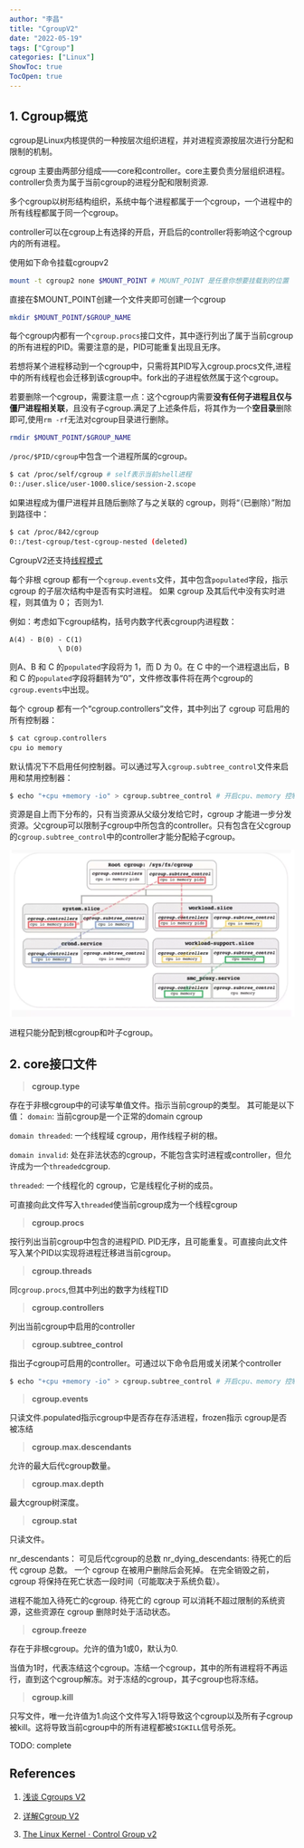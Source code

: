 ```yaml
---
author: "李昌"
title: "CgroupV2"
date: "2022-05-19"
tags: ["Cgroup"]
categories: ["Linux"]
ShowToc: true
TocOpen: true
---
```


## 1. Cgroup概览

cgroup是Linux内核提供的一种按层次组织进程，并对进程资源按层次进行分配和限制的机制。

cgroup 主要由两部分组成——core和controller。core主要负责分层组织进程。 controller负责为属于当前cgroup的进程分配和限制资源.

多个cgroup以树形结构组织，系统中每个进程都属于一个cgroup，一个进程中的所有线程都属于同一个cgroup。

controller可以在cgroup上有选择的开启，开启后的controller将影响这个cgroup内的所有进程。

使用如下命令挂载cgroupv2

```sh
mount -t cgroup2 none $MOUNT_POINT # MOUNT_POINT 是任意你想要挂载到的位置
```

直接在$MOUNT_POINT创建一个文件夹即可创建一个cgroup

```sh
mkdir $MOUNT_POINT/$GROUP_NAME
```

每个cgroup内都有一个`cgroup.procs`接口文件，其中逐行列出了属于当前cgroup的所有进程的PID。需要注意的是，PID可能重复出现且无序。

若想将某个进程移动到一个cgroup中，只需将其PID写入cgroup.procs文件,进程中的所有线程也会迁移到该cgroup中。fork出的子进程依然属于这个cgroup。

若要删除一个cgroup，需要注意一点：这个cgroup内需要**没有任何子进程且仅与僵尸进程相关联**，且没有子cgroup.满足了上述条件后，将其作为一个**空目录**删除即可,使用`rm -rf`无法对cgroup目录进行删除。

```sh
rmdir $MOUNT_POINT/$GROUP_NAME
```

`/proc/$PID/cgroup`中包含一个进程所属的cgroup。

```sh
$ cat /proc/self/cgroup # self表示当前shell进程
0::/user.slice/user-1000.slice/session-2.scope
```

如果进程成为僵尸进程并且随后删除了与之关联的 cgroup，则将“（已删除）”附加到路径中：

```sh
$ cat /proc/842/cgroup
0::/test-cgroup/test-cgroup-nested (deleted)
```

CgroupV2还支持[线程模式](https://www.kernel.org/doc/html/latest/admin-guide/cgroup-v2.html#threads)

每个非根 cgroup 都有一个`cgroup.events`文件，其中包含`populated`字段，指示 cgroup 的子层次结构中是否有实时进程。 如果 cgroup 及其后代中没有实时进程，则其值为 0； 否则为1.

例如：考虑如下cgroup结构，括号内数字代表cgroup内进程数：
```
A(4) - B(0) - C(1)
            \ D(0)
```

则A、B 和 C 的`populated`字段将为 1，而 D 为 0。在 C 中的一个进程退出后，B 和 C 的`populated`字段将翻转为“0”，文件修改事件将在两个cgroup的`cgroup.events`中出现。

每个 cgroup 都有一个“cgroup.controllers”文件，其中列出了 cgroup 可启用的所有控制器：
```sh
$ cat cgroup.controllers
cpu io memory
```

默认情况下不启用任何控制器。可以通过写入`cgroup.subtree_control`文件来启用和禁用控制器：
```sh
$ echo "+cpu +memory -io" > cgroup.subtree_control # 开启cpu、memory 控制器， 关闭io控制器
```

资源是自上而下分布的，只有当资源从父级分发给它时，cgroup 才能进一步分发资源。父cgroup可以限制子cgroup中所包含的controller。只有包含在父cgroup的`cgroup.subtree_control`中的controller才能分配給子cgroup。

![20220519155708](https://raw.githubusercontent.com/lich-Img/blogImg/master/img/20220519155708.png)

进程只能分配到根cgroup和叶子cgroup。

## 2. core接口文件

> **cgroup.type**

存在于非根cgroup中的可读写单值文件。指示当前cgroup的类型。
其可能是以下值：
`domain`: 当前cgroup是一个正常的domain cgroup

`domain threaded`: 一个线程域 cgroup，用作线程子树的根。

`domain invalid`: 处在非法状态的cgroup，不能包含实时进程或controller，但允许成为一个`threaded`cgroup.

`threaded`: 一个线程化的 cgroup，它是线程化子树的成员。

可直接向此文件写入`threaded`使当前cgroup成为一个线程cgroup

> **cgroup.procs**

按行列出当前cgroup中包含的进程PID. PID无序，且可能重复。可直接向此文件写入某个PID以实现将进程迁移进当前cgroup。

> **cgroup.threads**

同`cgroup.procs`,但其中列出的数字为线程TID

> **cgroup.controllers**

列出当前cgroup中启用的controller

> **cgroup.subtree_control**

指出子cgroup可启用的controller。可通过以下命令启用或关闭某个controller
```sh
$ echo "+cpu +memory -io" > cgroup.subtree_control # 开启cpu、memory 控制器， 关闭io控制器
```

> **cgroup.events**

只读文件.populated指示cgroup中是否存在存活进程，frozen指示 cgroup是否被冻结

> **cgroup.max.descendants**

允许的最大后代cgroup数量。

> **cgroup.max.depth**

最大cgroup树深度。

> **cgroup.stat**

只读文件。

nr_descendants： 可见后代cgroup的总数
nr_dying_descendants: 待死亡的后代 cgroup 总数。 一个 cgroup 在被用户删除后会死掉。 在完全销毁之前，cgroup 将保持在死亡状态一段时间（可能取决于系统负载）。

进程不能加入待死亡的cgroup. 待死亡的 cgroup 可以消耗不超过限制的系统资源，这些资源在 cgroup 删除时处于活动状态。

> **cgroup.freeze**

存在于非根cgroup。允许的值为1或0，默认为0.

当值为1时，代表冻结这个cgroup。冻结一个cgroup，其中的所有进程将不再运行，直到这个cgroup解冻。对于冻结的cgroup，其子cgroup也将冻结。

> **cgroup.kill**

只写文件，唯一允许值为1.向这个文件写入1将导致这个cgroup以及所有子cgroup被kill。这将导致当前cgroup中的所有进程都被`SIGKILL`信号杀死。

TODO: complete




## References

1. [浅谈 Cgroups V2](https://www.infoq.cn/article/hbqqfeyqxzhnes5jipqt)

2. [详解Cgroup V2](https://zorrozou.github.io/docs/%E8%AF%A6%E8%A7%A3Cgroup%20V2.html)

3. [The Linux Kernel · Control Group v2](https://www.kernel.org/doc/html/latest/admin-guide/cgroup-v2.html)